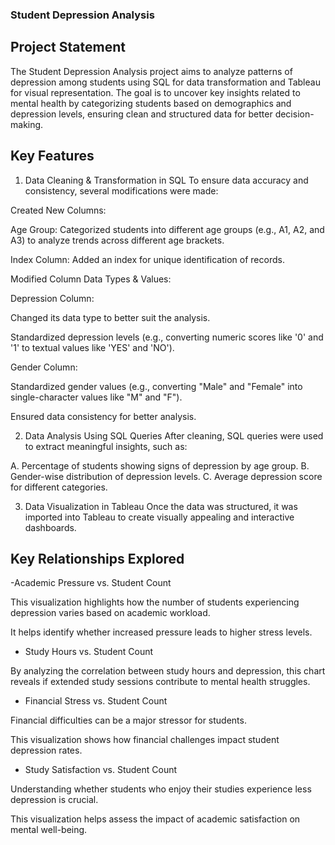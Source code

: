 ### Student Depression Analysis
## Project Statement
The Student Depression Analysis project aims to analyze patterns of depression among students using SQL for data transformation and Tableau for visual representation. The goal is to uncover key insights related to mental health by categorizing students based on demographics and depression levels, ensuring clean and structured data for better decision-making.

## Key Features
1. Data Cleaning & Transformation in SQL
To ensure data accuracy and consistency, several modifications were made:

 Created New Columns:

Age Group: Categorized students into different age groups (e.g., A1, A2, and A3) to analyze trends across different age brackets.

Index Column: Added an index for unique identification of records.

 Modified Column Data Types & Values:

Depression Column:

Changed its data type to better suit the analysis.

Standardized depression levels (e.g., converting numeric scores like '0' and '1' to textual values like 'YES' and 'NO').

Gender Column:

Standardized gender values (e.g., converting "Male" and "Female" into single-character values like "M" and "F").

Ensured data consistency for better analysis.

2. Data Analysis Using SQL Queries
After cleaning, SQL queries were used to extract meaningful insights, such as:

A. Percentage of students showing signs of depression by age group.
B. Gender-wise distribution of depression levels.
C. Average depression score for different categories.

3. Data Visualization in Tableau
Once the data was structured, it was imported into Tableau to create visually appealing and interactive dashboards.

## Key Relationships Explored

 -Academic Pressure vs. Student Count

This visualization highlights how the number of students experiencing depression varies based on academic workload.

It helps identify whether increased pressure leads to higher stress levels.

- Study Hours vs. Student Count

By analyzing the correlation between study hours and depression, this chart reveals if extended study sessions contribute to mental health struggles.

- Financial Stress vs. Student Count

Financial difficulties can be a major stressor for students.

This visualization shows how financial challenges impact student depression rates.

- Study Satisfaction vs. Student Count

Understanding whether students who enjoy their studies experience less depression is crucial.

This visualization helps assess the impact of academic satisfaction on mental well-being.









   
